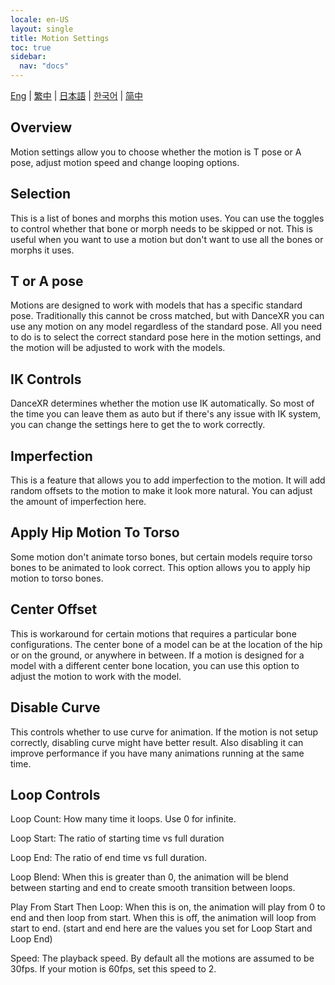 ```yaml
---
locale: en-US
layout: single
title: Motion Settings
toc: true
sidebar:
  nav: "docs"
---
```

[Eng](/dancexr/features/motion_settings) | [繁中](/tw/dancexr/features/motion_settings) | [日本語](/jp/dancexr/features/motion_settings) | [한국어](/kr/dancexr/features/motion_settings) | [简中](/zh/dancexr/features/motion_settings)


## Overview
Motion settings allow you to choose whether the motion is T pose or A pose, adjust motion speed and change looping options. 

## Selection
This is a list of bones and morphs this motion uses. You can use the toggles to control whether that bone or morph needs to be skipped or not. This is useful when you want to use a motion but don't want to use all the bones or morphs it uses.

## T or A pose
Motions are designed to work with models that has a specific standard pose. Traditionally this cannot be cross matched, but with DanceXR you can use any motion on any model regardless of the standard pose. All you need to do is to select the correct standard pose here in the motion settings, and the motion will be adjusted to work with the models.

## IK Controls
DanceXR determines whether the motion use IK automatically. So most of the time you can leave them as auto but if there's any issue with IK system, you can change the settings here to get the to work correctly.

## Imperfection
This is a feature that allows you to add imperfection to the motion. It will add random offsets to the motion to make it look more natural. You can adjust the amount of imperfection here.

## Apply Hip Motion To Torso
Some motion don't animate torso bones, but certain models require torso bones to be animated to look correct. This option allows you to apply hip motion to torso bones.

## Center Offset
This is workaround for certain motions that requires a particular bone configurations. The center bone of a model can be at the location of the hip or on the ground, or anywhere in between. If a motion is designed for a model with a different center bone location, you can use this option to adjust the motion to work with the model.

## Disable Curve
This controls whether to use curve for animation. If the motion is not setup correctly, disabling curve might have better result. Also disabling it can improve performance if you have many animations running at the same time.

## Loop Controls
Loop Count: How many time it loops. Use 0 for infinite.

Loop Start: The ratio of starting time vs full duration

Loop End: The ratio of end time vs full duration.

Loop Blend: When this is greater than 0, the animation will be blend between starting and end to create smooth transition between loops.

Play From Start Then Loop: When this is on, the animation will play from 0 to end and then loop from start. When this is off, the animation will loop from start to end. (start and end here are the values you set for Loop Start and Loop End)

Speed: The playback speed. By default all the motions are assumed to be 30fps. If your motion is 60fps, set this speed to 2.
